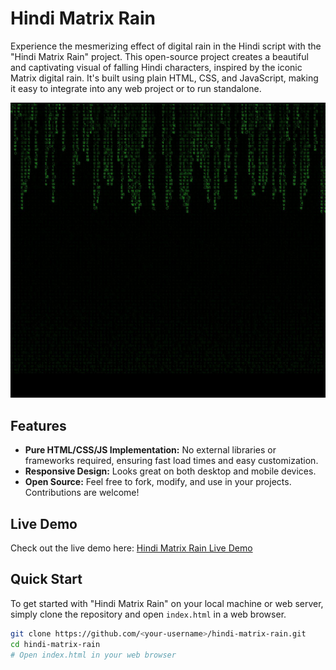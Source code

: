 # Hindi Matrix Rain

Experience the mesmerizing effect of digital rain in the Hindi script with the "Hindi Matrix Rain" project. This open-source project creates a beautiful and captivating visual of falling Hindi characters, inspired by the iconic Matrix digital rain. It's built using plain HTML, CSS, and JavaScript, making it easy to integrate into any web project or to run standalone.


![Hindi Matrix Rain Demo](demo.jpg)

## Features

- **Pure HTML/CSS/JS Implementation:** No external libraries or frameworks required, ensuring fast load times and easy customization.
- **Responsive Design:** Looks great on both desktop and mobile devices.
- **Open Source:** Feel free to fork, modify, and use in your projects. Contributions are welcome!

## Live Demo

Check out the live demo here: [Hindi Matrix Rain Live Demo](https://hindi-matrix-rain.vercel.app/)

## Quick Start

To get started with "Hindi Matrix Rain" on your local machine or web server, simply clone the repository and open `index.html` in a web browser.

```bash
git clone https://github.com/<your-username>/hindi-matrix-rain.git
cd hindi-matrix-rain
# Open index.html in your web browser
